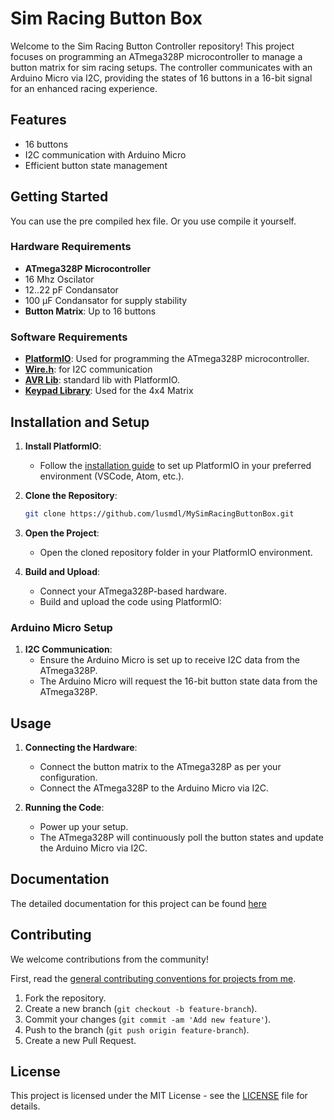 
# Sim Racing Button Box

Welcome to the Sim Racing Button Controller repository! This project focuses on programming an ATmega328P microcontroller to manage a button matrix for sim racing setups. The controller communicates with an Arduino Micro via I2C, providing the states of 16 buttons in a 16-bit signal for an enhanced racing experience.

## Features

- 16 buttons
- I2C communication with Arduino Micro
- Efficient button state management

## Getting Started

You can use the pre compiled hex file. Or you use compile it yourself.

### Hardware Requirements

- **ATmega328P Microcontroller**
- 16 Mhz Oscilator
- 12..22 pF Condansator
- 100 µF Condansator for supply stability
- **Button Matrix**: Up to 16 buttons

### Software Requirements

- [**PlatformIO**](https://platformio.org/install/ide?install=vscode): Used for programming the ATmega328P microcontroller.
- [**Wire.h**](https://www.arduino.cc/en/Reference/Wire): for I2C communication
- [**AVR Lib**](https://github.com/avrdudes/avr-libc.git): standard lib with PlatformIO.
- [**Keypad Library**](https://github.com/Chris--A/Keypad.git): Used for the 4x4 Matrix

## Installation and Setup

1. **Install PlatformIO**:
   - Follow the [installation guide](https://platformio.org/install) to set up PlatformIO in your preferred environment (VSCode, Atom, etc.).

2. **Clone the Repository**:

   ```sh
   git clone https://github.com/lusmdl/MySimRacingButtonBox.git
   ```

3. **Open the Project**:
   - Open the cloned repository folder in your PlatformIO environment.

4. **Build and Upload**:
   - Connect your ATmega328P-based hardware.
   - Build and upload the code using PlatformIO:

### Arduino Micro Setup

1. **I2C Communication**:
   - Ensure the Arduino Micro is set up to receive I2C data from the ATmega328P.
   - The Arduino Micro will request the 16-bit button state data from the ATmega328P.

## Usage

1. **Connecting the Hardware**:
   - Connect the button matrix to the ATmega328P as per your configuration.
   - Connect the ATmega328P to the Arduino Micro via I2C.

2. **Running the Code**:
   - Power up your setup.
   - The ATmega328P will continuously poll the button states and update the Arduino Micro via I2C.

## Documentation
The detailed documentation for this project can be found [here](doc\software\html\index.html)

## Contributing

We welcome contributions from the community!

First, read the [general contributing conventions for projects from me](CONTRIBUTING.md).

1. Fork the repository.
2. Create a new branch (`git checkout -b feature-branch`).
3. Commit your changes (`git commit -am 'Add new feature'`).
4. Push to the branch (`git push origin feature-branch`).
5. Create a new Pull Request.

## License

This project is licensed under the MIT License - see the [LICENSE](LICENSE) file for details.
